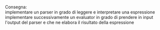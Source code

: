 Consegna:                                                                                                                                  
implementare un parser in grado di leggere e interpretare una espressione                                                                  
implementare successivamente un evaluator in grado di prendere in input l'output del parser e che ne elabora il risultato della espressione
